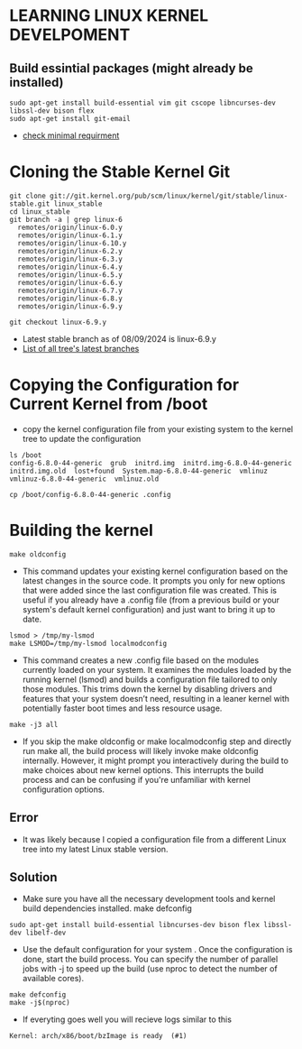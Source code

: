 # LEARNING LINUX KERNEL DEVELPOMENT 
## Build essintial packages (might already be installed)
```
sudo apt-get install build-essential vim git cscope libncurses-dev libssl-dev bison flex
sudo apt-get install git-email
```
- [check minimal requirment](https://www.kernel.org/doc/html/latest/process/changes.html)

# Cloning the Stable Kernel Git
```
git clone git://git.kernel.org/pub/scm/linux/kernel/git/stable/linux-stable.git linux_stable
cd linux_stable
git branch -a | grep linux-6
  remotes/origin/linux-6.0.y
  remotes/origin/linux-6.1.y
  remotes/origin/linux-6.10.y
  remotes/origin/linux-6.2.y
  remotes/origin/linux-6.3.y
  remotes/origin/linux-6.4.y
  remotes/origin/linux-6.5.y
  remotes/origin/linux-6.6.y
  remotes/origin/linux-6.7.y
  remotes/origin/linux-6.8.y
  remotes/origin/linux-6.9.y

​git checkout linux-6.9.y
```
- Latest stable branch as of 08/09/2024 is linux-6.9.y
- [List of all tree's latest branches](https://www.kernel.org/)

# Copying the Configuration for Current Kernel from /boot

- copy the kernel configuration file from your existing system to the kernel tree to update the configuration

``` 
ls /boot                                                                              
config-6.8.0-44-generic  grub  initrd.img  initrd.img-6.8.0-44-generic  initrd.img.old  lost+found  System.map-6.8.0-44-generic  vmlinuz  vmlinuz-6.8.0-44-generic  vmlinuz.old

cp /boot/config-6.8.0-44-generic .config
```

# Building the kernel

```
make oldconfig
```
- This command updates your existing kernel configuration based on the latest changes in the source code. It prompts you only for new options that were added since the last configuration file was created. This is useful if you already have a .config file (from a previous build or your system's default kernel configuration) and just want to bring it up to date.

```
lsmod > /tmp/my-lsmod
make LSMOD=/tmp/my-lsmod localmodconfig
```
- This command creates a new .config file based on the modules currently loaded on your system. It examines the modules loaded by the running kernel (lsmod) and builds a configuration file tailored to only those modules. This trims down the kernel by disabling drivers and features that your system doesn’t need, resulting in a leaner kernel with potentially faster boot times and less resource usage.

```
make -j3 all
```
-  If you skip the make oldconfig or make localmodconfig step and directly run make all, the build process will likely invoke make oldconfig internally. However, it might prompt you interactively during the build to make choices about new kernel options. This interrupts the build process and can be confusing if you're unfamiliar with kernel configuration options.

## Error 

- It was likely because I copied a configuration file from a different Linux tree into my latest Linux stable version.

## Solution 

- Make sure you have all the necessary development tools and kernel build dependencies installed.
make defconfig

```
sudo apt-get install build-essential libncurses-dev bison flex libssl-dev libelf-dev
```

- Use the default configuration for your system . Once the configuration is done, start the build process. You can specify the number of parallel jobs with -j to speed up the build (use nproc to detect the number of available cores).

```
make defconfig
make -j$(nproc)
```

- If everyting goes well you will recieve logs similar to this

```
Kernel: arch/x86/boot/bzImage is ready  (#1)
```


